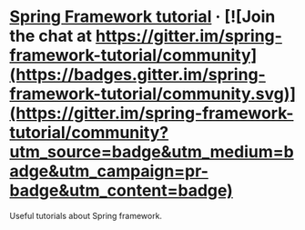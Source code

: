 # [Spring Framework tutorial](https://romach.github.io/spring-framework-tutorial/) &middot; [![Join the chat at https://gitter.im/spring-framework-tutorial/community](https://badges.gitter.im/spring-framework-tutorial/community.svg)](https://gitter.im/spring-framework-tutorial/community?utm_source=badge&utm_medium=badge&utm_campaign=pr-badge&utm_content=badge)

Useful tutorials about Spring framework.